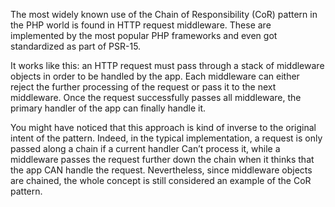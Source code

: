 The most widely known use of the Chain of Responsibility (CoR) pattern in the PHP world is found in HTTP request middleware. These are implemented by the most popular PHP frameworks and even got standardized as part of PSR-15.

It works like this: an HTTP request must pass through a stack of middleware objects in order to be handled by the app. Each middleware can either reject the further processing of the request or pass it to the next middleware. Once the request successfully passes all middleware, the primary handler of the app can finally handle it.

You might have noticed that this approach is kind of inverse to the original intent of the pattern. Indeed, in the typical implementation, a request is only passed along a chain if a current handler Can’t process it, while a middleware passes the request further down the chain when it thinks that the app CAN handle the request. Nevertheless, since middleware objects are chained, the whole concept is still considered an example of the CoR pattern.
